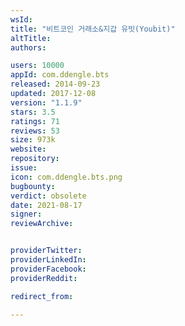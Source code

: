 ```yaml
---
wsId: 
title: "비트코인 거래소&지갑 유빗(Youbit)"
altTitle: 
authors:

users: 10000
appId: com.ddengle.bts
released: 2014-09-23
updated: 2017-12-08
version: "1.1.9"
stars: 3.5
ratings: 71
reviews: 53
size: 973k
website: 
repository: 
issue: 
icon: com.ddengle.bts.png
bugbounty: 
verdict: obsolete
date: 2021-08-17
signer: 
reviewArchive:


providerTwitter: 
providerLinkedIn: 
providerFacebook: 
providerReddit: 

redirect_from:

---
```



